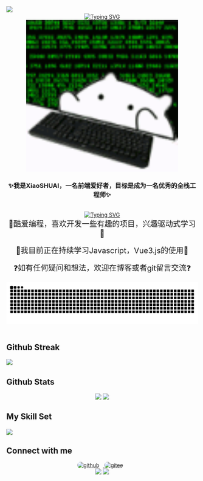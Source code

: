 <img src="https://capsule-render.vercel.app/api?type=waving&color=timeGradient&height=300&&section=header&text=HI%20THERE!&fontSize=90&fontAlign=50&fontAlignY=30&desc=I%20am%20XiaoSHUAI!&descAlign=50&descSize=30&descAlignY=60&animation=twinkling">

<!-- 动态打字效果 -->

<div align="center">
  <div>
     <a href="https://git.io/typing-svg"><img src="https://readme-typing-svg.demolab.com?font=Fira+Code&size=26&pause=1000&color=FF903F&center=true&vCenter=true&width=435&lines=console.log(%22Hello%2CWorld!%22)" alt="Typing SVG" /></a>
  </div>
</div>

<!-- 头像 -->

<div align="center">
<img  src="./assets/ghostedvpn-hacker-cat.gif" align="center" height="400" width="400" />

</div>

<!-- 个人介绍 -->

### <div align="center">✨我是**XiaoSHUAI**，一名前端爱好者，目标是成为一名优秀的全栈工程师✨</div>

<!-- 个人座右铭 -->

<br/>

<div align="center"><a href="https://git.io/typing-svg"><img src="https://readme-typing-svg.demolab.com?font=Zhi+Mang+Xing&size=23&pause=1000&color=000000&center=true&vCenter=true&width=435&lines=%E5%8B%87%E6%B0%94%E4%B8%8D%E6%98%AF%E5%96%8A%E5%8F%A3%E5%8F%B7%EF%BC%8C%E8%80%8C%E6%98%AF%E6%AF%8F%E4%B8%80%E6%AD%A5%E8%84%9A%E8%B8%8F%E5%AE%9E%E5%9C%B0%E7%9A%84%E8%A1%8C%E5%8A%A8%EF%BC%81" alt="Typing SVG" /></a></div>
<div align="center" style="font-size:20px">🤩酷爱编程，喜欢开发一些有趣的项目，兴趣驱动式学习🤩</div>
<br/>
<div align="center" style="font-size:20px">🌱我目前正在持续学习Javascript，Vue3.js的使用🌱</div>
<br/>  

<div align="center" style="font-size:20px">❓如有任何疑问和想法，欢迎在博客或者git留言交流❓</div>
<br/>

<!-- 贪吃蛇动图 -->
<div align="center"><img src="https://raw.githubusercontent.com/Max-Samson/Max-Samson/refs/heads/output/github-contribution-grid-snake.svg?new=20251024" /></div>
<br/>

<!-- 个人打卡记录 -->

## Github Streak

<img width="800" src="https://github-readme-activity-graph.vercel.app/graph?username=Max-Samson&theme=github-compact&hide_border=true&area=true">

<!-- star 语言占比等统计 -->

## Github Stats

<div align="center">
  <img height="137px" src="https://github-readme-stats.vercel.app/api?username=Max-Samson&hide_title=true&hide_border=true&show_icons=trueline_height=21" />
  <img src="https://github-readme-stats.vercel.app/api/top-langs/?username=Max-Samson&hide_title=true&hide_border=true&layout=compact&langs_count=6" />
</div>
<!-- for beauty 留个空行好看点 -->

<!-- 技能表 -->

## My Skill Set

<img align="center" src="https://skillicons.dev/icons?i=html,css,js,ts,vue,py,c,java,md&theme=light" />
</br>
<!-- for beauty 留个空行好看点 -->

<!--个人联系方式-->

## Connect with me
<div align="center">
 <a href="https://github.com/Max-Samson target="_blank"> 
 <img src="https://img.shields.io/badge/-GitHub-181717?style=flat-square&logo=github" alt=github height="40" style="margin-right: 10px;border-radius: 8px;" /> 
 </a>
  <a href="https://gitee.com/Max-Samson" target="_blank"> 
  <img src="https://img.shields.io/badge/-Gitee-C71D23?style=flat-square&logo=gitee" alt=gitee height="40" style="margin-right: 10px;border-radius: 8px;" /> 
 </a>
</br>
<img src="https://img.shields.io/badge/QQ-1809491420-green?logo=tencentqq" />
<img src="https://capsule-render.vercel.app/api?type=waving&color=timeGradient&height=300&&section=footer&text=THE%20END!&fontSize=90&fontAlign=50&fontAlignY=70&desc=Hope%20your%20program%20is%20bug-free!&descAlign=50&descSize=30&descAlignY=40&animation=twinkling">